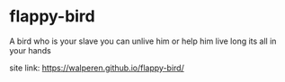 # flappy-bird
A bird who is your slave you can unlive him or help him live long its all in your hands

site link: https://walperen.github.io/flappy-bird/
